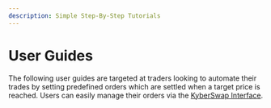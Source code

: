 ```yaml
---
description: Simple Step-By-Step Tutorials
---
```


# User Guides

The following user guides are targeted at traders looking to automate their trades by setting predefined orders which are settled when a target price is reached. Users can easily manage their orders via the [KyberSwap Interface](https://kyberswap.com/limit/).
